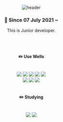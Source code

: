 <div align="center"> 

![header](https://capsule-render.vercel.app/api?type=soft&color=000000&height=150&section=header&text=Kkevi&fontColor=D7BFF3&fontSize=70&animation=blink&fontAlignY=55&desc=%20&descAlignY=62&descAlign=62)

<h3 align="center">🏃 Since 07 July 2021 ~ </h3>
<p>This is Junior developer.</p>
  
 <br/>
 <br/>
 
#### :pencil2: Use Wells 
  
 <br/>
  
<img src="https://img.shields.io/badge/Flutter-02569B?style=for-the-badge&logo=flutter&logoColor=white">
<img src="https://img.shields.io/badge/Dart-0175C2?style=for-the-badge&logo=dart&logoColor=white">
<img src="https://img.shields.io/badge/React_Native-20232A?style=for-the-badge&logo=react&logoColor=61DAFB">
<img src="https://img.shields.io/badge/JavaScript-F7DF1E?style=for-the-badge&logo=JavaScript&logoColor=white">
<img src="https://img.shields.io/badge/TypeScript-007ACC?style=for-the-badge&logo=typescript&logoColor=white">
<br />
<img src="https://img.shields.io/badge/github-181717?style=for-the-badge&logo=github&logoColor=white">
<img src="https://img.shields.io/badge/VSCode-007ACC?style=for-the-badge&logo=VisualStudioCode&logoColor=white">
<img src="https://img.shields.io/badge/git-F05033.svg?style=for-the-badge&logo=git&logoColor=white" />
 
   <br/>
   <br/>
 
#### :pencil2: Studying
 
  <br/>

<img src="https://img.shields.io/badge/Kotlin-0095D5?&style=for-the-badge&logo=kotlin&logoColor=white" />
<img src="https://img.shields.io/badge/Android-3DDC84?style=for-the-badge&logo=android&logoColor=white" />
